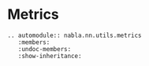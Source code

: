 # Metrics

```{eval-rst}
.. automodule:: nabla.nn.utils.metrics
   :members:
   :undoc-members:
   :show-inheritance:
```
